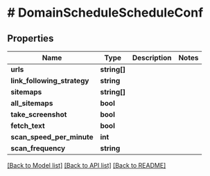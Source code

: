 # # DomainScheduleScheduleConf

## Properties

Name | Type | Description | Notes
------------ | ------------- | ------------- | -------------
**urls** | **string[]** |  |
**link_following_strategy** | **string** |  |
**sitemaps** | **string[]** |  |
**all_sitemaps** | **bool** |  |
**take_screenshot** | **bool** |  |
**fetch_text** | **bool** |  |
**scan_speed_per_minute** | **int** |  |
**scan_frequency** | **string** |  |

[[Back to Model list]](../../README.md#models) [[Back to API list]](../../README.md#endpoints) [[Back to README]](../../README.md)
